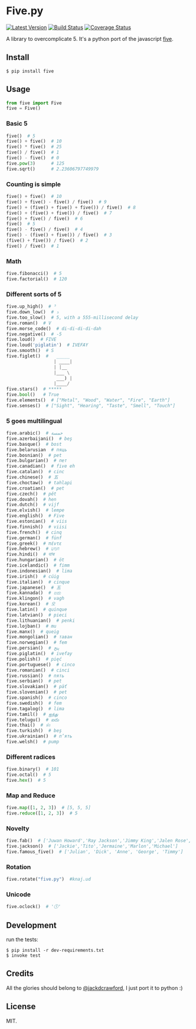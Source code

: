# Five.py

[![Latest Version][1]][2]
[![Build Status][3]][4]
[![Coverage Status][5]][6]

A library to overcomplicate 5. It's a python port of the javascript [five][].


## Install

    $ pip install five


## Usage

```python
from five import Five
five = Five()
```

### Basic 5
```python
five()  # 5
five() + five()  # 10
five() * five()  # 25
five() / five()  # 1
five() - five()  # 0
five.pow(3)      # 125
five.sqrt()      # 2.23606797749979
```

### Counting is simple
```python
five() + five()  # 10
five() + five() - five() / five()  # 9
five() + (five() + five() + five()) / five()  # 8
five() + (five() + five()) / five()  # 7
five() + five() / five()  # 6
five()  # 5
five() - five() / five()  # 4
five() - (five() + five()) / five()  # 3
(five() + five()) / five()  # 2
five() / five()  # 1
```

### Math
```python
five.fibonacci()  # 5
five.factorial()  # 120
```

### Different sorts of 5
```python
five.up_high()  # ⁵
five.down_low()  # ₅
five.too_slow()  # 5, with a 555-millisecond delay
five.roman()  # V
five.morse_code()  # di-di-di-di-dah
five.negative()  # -5
five.loud()  # FIVE
five.loud('piglatin')  # IVEFAY
five.smooth()  # S
five.figlet()  #   _____
                  | ____|
                  | |__
                  |___ \
                   ___) |
                  |____/
five.stars()  # *****
five.bool()   # True
five.elements()  # ["Metal", "Wood", "Water", "Fire", "Earth"]
five.senses()  # ["Sight", "Hearing", "Taste", "Smell", "Touch"]
```

### 5 goes multilingual
```python
five.arabic()  # خمسة
five.azerbaijani()  # beş
five.basque()  # bost
five.belarusian  # пяць
five.bosnian()  # pet
five.bulgarian()  # пет
five.canadian()  # five eh
five.catalan()  # cinc
five.chinese()  # 五
five.choctaw()  # tahlapi
five.croatian()  # pet
five.czech()  # pět
five.dovah()  # hen
five.dutch()  # vijf
five.elvish()  # lempe
five.english()  # Five
five.estonian()  # viis
five.finnish()  # viisi
five.french()  # cinq
five.german()  # fünf
five.greek()  # πέντε
five.hebrew()  # חמש
five.hindi()  # पांच
five.hungarian()  # öt
five.icelandic()  # fimm
five.indonesian()  # lima
five.irish()  # cúig
five.italian()  # cinque
five.japanese()  # 五
five.kannada()  # ಐದು
five.klingon()  # vagh
five.korean()  # 오
five.latin()  # quinque
five.latvian()  # pieci
five.lithuanian()  # penki
five.lojban()  # mu
five.manx()  # queig
five.mongolian()  # таван
five.norwegian()  # fem
five.persian()  # پنج
five.piglatin()  # ivefay
five.polish()  # pięć
five.portuguese()  # cinco
five.romanian()  # cinci
five.russian()  # пять
five.serbian()  # pet
five.slovakian()  # päť
five.slovenian()  # pet
five.spanish()  # cinco
five.swedish()  # fem
five.tagalog()  # lima
five.tamil()  # ஐந்து
five.telugu()  # ఐదు
five.thai()  # ห้า
five.turkish()  # beş
five.ukrainian()  # п’ять
five.welsh()  # pump
```

### Different radices
```python
five.binary()  # 101
five.octal()  # 5
five.hex()  # 5
```

### Map and Reduce
```python
five.map([1, 2, 3])  # [5, 5, 5]
five.reduce([1, 2, 3])  # 5
```

### Novelty
```python
five.fab()  # ['Juwan Howard','Ray Jackson','Jimmy King','Jalen Rose','Chris Webber']
five.jackson()  # ['Jackie','Tito','Jermaine','Marlon','Michael']
five.famous_five()  # ['Julian', 'Dick', 'Anne', 'George', 'Timmy']
```

### Rotation
```python
five.rotate("five.py")  #knaj.ud
```

### Unicode
```python
five.oclock()  # '🕔'
```

## Development

run the tests:

    $ pip install -r dev-requirements.txt
    $ invoke test

## Credits

All the glories should belong to [@jackdcrawford][], I just port it to python :)

## License

MIT.

[1]: http://img.shields.io/pypi/v/five.svg
[2]: https://pypi.python.org/pypi/five
[3]: https://travis-ci.org/lord63/five.py.svg
[4]: https://travis-ci.org/lord63/five.py
[5]: https://coveralls.io/repos/lord63/five.py/badge.svg
[6]: https://coveralls.io/r/lord63/five.py
[five]: https://github.com/jackdcrawford/five
[@jackdcrawford]: https://github.com/jackdcrawford
